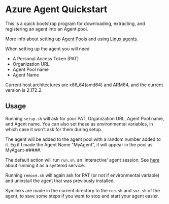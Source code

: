 # Azure Agent Quickstart

This is a quick bootstrap program for downloading, extracting, and registering an agent into an Agent pool.

More info about setting up [Agent Pools](https://docs.microsoft.com/en-us/azure/devops/pipelines/agents/agents) and using [Linux agents](https://docs.microsoft.com/en-us/azure/devops/pipelines/agents/v2-linux).

When setting up the agent you will need
 - A Personal Access Token (PAT)
 - Organization URL
 - Agent Pool name
 - Agent Name

Current host architectures are x86_64(amd64) and ARM64, and the current version is 2.172.2.

## Usage 
Running `setup.sh` will ask for your PAT, Organization URL, Agent Pool name, and Agent name. You can also set these as environmental variables, in which case it won't ask for them during setup.

The agent will be added to the agent pool with a random number added to it. 
Eg if I made the Agent Name "MyAgent", it will appear in the pool as MyAgent-#####.

The default action will run `run.sh`, an 'interactive' agent session. See [here](https://docs.microsoft.com/en-us/azure/devops/pipelines/agents/v2-linux?view=azure-devops#run-as-a-systemd-service) about running it as a systemd service.

Running `remove.sh` will again ask for PAT (or not if environmental variable) and uninstall the agent that was previously installed.

Symlinks are made in the current directory to the `run.sh` and `svc.sh` of the agent, to save some steps if you want to stop and start your agent easier.
